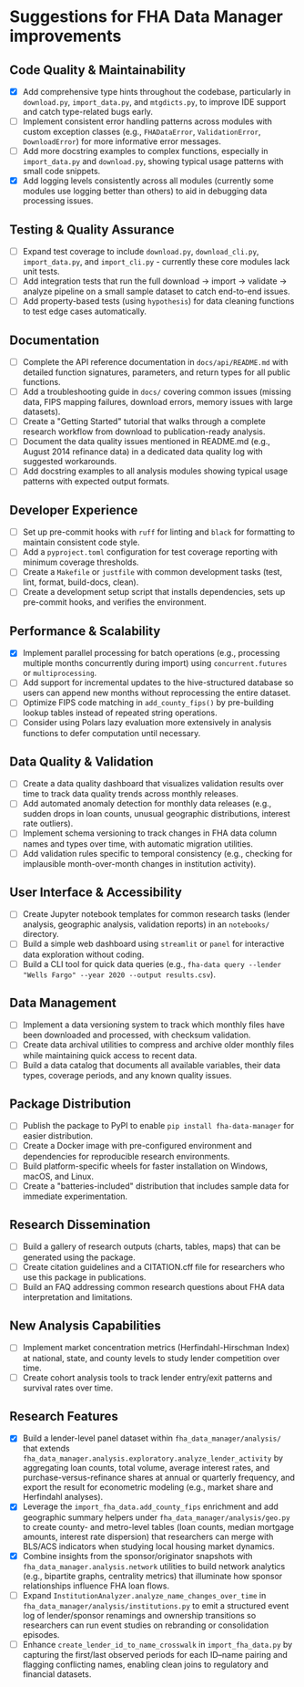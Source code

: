 # Suggestions for FHA Data Manager improvements

## Code Quality & Maintainability
- [x] Add comprehensive type hints throughout the codebase, particularly in `download.py`, `import_data.py`, and `mtgdicts.py`, to improve IDE support and catch type-related bugs early.
- [ ] Implement consistent error handling patterns across modules with custom exception classes (e.g., `FHADataError`, `ValidationError`, `DownloadError`) for more informative error messages.
- [ ] Add more docstring examples to complex functions, especially in `import_data.py` and `download.py`, showing typical usage patterns with small code snippets.
- [x] Add logging levels consistently across all modules (currently some modules use logging better than others) to aid in debugging data processing issues.

## Testing & Quality Assurance
- [ ] Expand test coverage to include `download.py`, `download_cli.py`, `import_data.py`, and `import_cli.py` - currently these core modules lack unit tests.
- [ ] Add integration tests that run the full download → import → validate → analyze pipeline on a small sample dataset to catch end-to-end issues.
- [ ] Add property-based tests (using `hypothesis`) for data cleaning functions to test edge cases automatically.

## Documentation
- [ ] Complete the API reference documentation in `docs/api/README.md` with detailed function signatures, parameters, and return types for all public functions.
- [ ] Add a troubleshooting guide in `docs/` covering common issues (missing data, FIPS mapping failures, download errors, memory issues with large datasets).
- [ ] Create a "Getting Started" tutorial that walks through a complete research workflow from download to publication-ready analysis.
- [ ] Document the data quality issues mentioned in README.md (e.g., August 2014 refinance data) in a dedicated data quality log with suggested workarounds.
- [ ] Add docstring examples to all analysis modules showing typical usage patterns with expected output formats.

## Developer Experience
- [ ] Set up pre-commit hooks with `ruff` for linting and `black` for formatting to maintain consistent code style.
- [ ] Add a `pyproject.toml` configuration for test coverage reporting with minimum coverage thresholds.
- [ ] Create a `Makefile` or `justfile` with common development tasks (test, lint, format, build-docs, clean).
- [ ] Create a development setup script that installs dependencies, sets up pre-commit hooks, and verifies the environment.

## Performance & Scalability
- [x] Implement parallel processing for batch operations (e.g., processing multiple months concurrently during import) using `concurrent.futures` or `multiprocessing`.
- [ ] Add support for incremental updates to the hive-structured database so users can append new months without reprocessing the entire dataset.
- [ ] Optimize FIPS code matching in `add_county_fips()` by pre-building lookup tables instead of repeated string operations.
- [ ] Consider using Polars lazy evaluation more extensively in analysis functions to defer computation until necessary.

## Data Quality & Validation
- [ ] Create a data quality dashboard that visualizes validation results over time to track data quality trends across monthly releases.
- [ ] Add automated anomaly detection for monthly data releases (e.g., sudden drops in loan counts, unusual geographic distributions, interest rate outliers).
- [ ] Implement schema versioning to track changes in FHA data column names and types over time, with automatic migration utilities.
- [ ] Add validation rules specific to temporal consistency (e.g., checking for implausible month-over-month changes in institution activity).

## User Interface & Accessibility
- [ ] Create Jupyter notebook templates for common research tasks (lender analysis, geographic analysis, validation reports) in an `notebooks/` directory.
- [ ] Build a simple web dashboard using `streamlit` or `panel` for interactive data exploration without coding.
- [ ] Build a CLI tool for quick data queries (e.g., `fha-data query --lender "Wells Fargo" --year 2020 --output results.csv`).

## Data Management
- [ ] Implement a data versioning system to track which monthly files have been downloaded and processed, with checksum validation.
- [ ] Create data archival utilities to compress and archive older monthly files while maintaining quick access to recent data.
- [ ] Build a data catalog that documents all available variables, their data types, coverage periods, and any known quality issues.

## Package Distribution
- [ ] Publish the package to PyPI to enable `pip install fha-data-manager` for easier distribution.
- [ ] Create a Docker image with pre-configured environment and dependencies for reproducible research environments.
- [ ] Build platform-specific wheels for faster installation on Windows, macOS, and Linux.
- [ ] Create a "batteries-included" distribution that includes sample data for immediate experimentation.

## Research Dissemination
- [ ] Build a gallery of research outputs (charts, tables, maps) that can be generated using the package.
- [ ] Create citation guidelines and a CITATION.cff file for researchers who use this package in publications.
- [ ] Build an FAQ addressing common research questions about FHA data interpretation and limitations.

## New Analysis Capabilities
- [ ] Implement market concentration metrics (Herfindahl-Hirschman Index) at national, state, and county levels to study lender competition over time.
- [ ] Create cohort analysis tools to track lender entry/exit patterns and survival rates over time.

## Research Features
- [x] Build a lender-level panel dataset within `fha_data_manager/analysis/` that extends `fha_data_manager.analysis.exploratory.analyze_lender_activity` by aggregating loan counts, total volume, average interest rates, and purchase-versus-refinance shares at annual or quarterly frequency, and export the result for econometric modeling (e.g., market share and Herfindahl analyses).
- [x] Leverage the `import_fha_data.add_county_fips` enrichment and add geographic summary helpers under `fha_data_manager/analysis/geo.py` to create county- and metro-level tables (loan counts, median mortgage amounts, interest rate dispersion) that researchers can merge with BLS/ACS indicators when studying local housing market dynamics.
- [x] Combine insights from the sponsor/originator snapshots with `fha_data_manager.analysis.network` utilities to build network analytics (e.g., bipartite graphs, centrality metrics) that illuminate how sponsor relationships influence FHA loan flows.
- [ ] Expand `InstitutionAnalyzer.analyze_name_changes_over_time` in `fha_data_manager/analysis/institutions.py` to emit a structured event log of lender/sponsor renamings and ownership transitions so researchers can run event studies on rebranding or consolidation episodes.
- [ ] Enhance `create_lender_id_to_name_crosswalk` in `import_fha_data.py` by capturing the first/last observed periods for each ID–name pairing and flagging conflicting names, enabling clean joins to regulatory and financial datasets.
